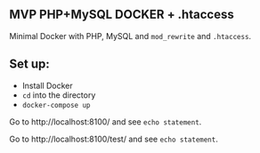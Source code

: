 ## MVP PHP+MySQL DOCKER + .htaccess

Minimal Docker with PHP, MySQL and 	`mod_rewrite` and `.htaccess`.

## Set up:

* Install Docker
* `cd` into the directory
* `docker-compose up`

Go to http://localhost:8100/ and see `echo statement`. 

Go to http://localhost:8100/test/ and see `echo statement`.